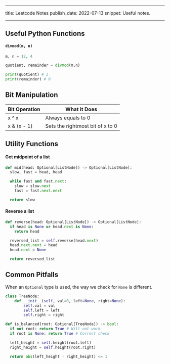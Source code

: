 <!-- deno-fmt-ignore-file -->

---

title: Leetcode Notes
publish_date: 2022-07-13
snippet: Useful notes.

---

## Useful Python Functions

#### `divmod(m, n)`

```python
m, n = 12, 4

quotient, remainder = divmod(m,n)

print(quotient) # 3
print(remainder) # 0
```

## Bit Manipulation

| Bit Operation | What it Does                     |
| ------------- | -------------------------------- |
| x ^ x         | Always equals to 0               |
| x & (x - 1)   | Sets the rightmost bit of x to 0 |

## Utility Functions

#### Get midpoint of a list

```python
def mid(head: Optional[ListNode]) -> Optional[ListNode]:
  slow, fast = head, head

  while fast and fast.next:
    slow = slow.next
    fast = fast.next.next

  return slow
```

#### Reverse a list

```python
def reverse(head: Optional[ListNode]) -> Optional[ListNode]:
  if head is None or head.next is None:
    return head

  reversed_list = self.reverse(head.next)
  head.next.next = head
  head.next = None

  return reversed_list
```

## Common Pitfalls

When an `Optional` type is used, the way we check for `None` is different.

```python
class TreeNode:
    def __init__(self, val=0, left=None, right=None):
        self.val = val
        self.left = left
        self.right = right

def is_balanced(root: Optional[TreeNode]) -> bool:
  if not root: return True # Will not work
  if root is None: return True # Correct check

  left_height = self.height(root.left)
  right_height = self.height(root.right)

  return abs(left_height - right_height) <= 1
```
